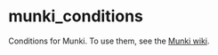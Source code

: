 # munki_conditions
Conditions for Munki. To use them, see the [Munki wiki](https://github.com/munki/munki/wiki/Conditional-Items#admin-).
